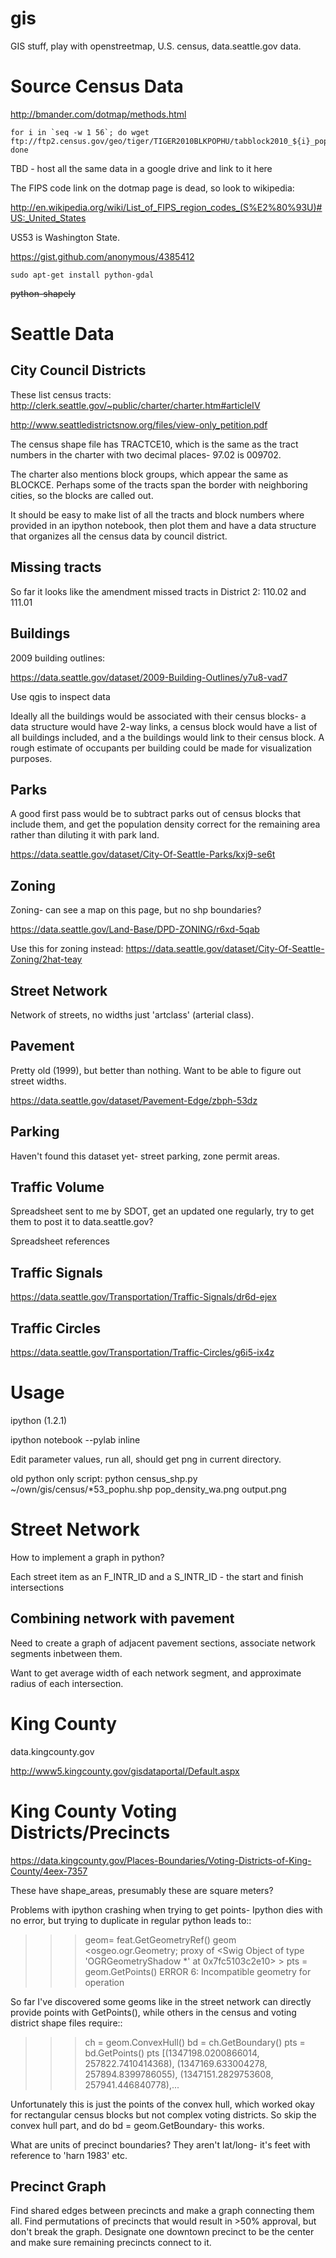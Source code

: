 gis
===

GIS stuff, play with openstreetmap, U.S. census, data.seattle.gov data.

Source Census Data
==================

http://bmander.com/dotmap/methods.html

    for i in `seq -w 1 56`; do wget ftp://ftp2.census.gov/geo/tiger/TIGER2010BLKPOPHU/tabblock2010_${i}_pophu.zip; done

TBD - host all the same data in a google drive and link to it here

The FIPS code link on the dotmap page is dead, so look to wikipedia:

http://en.wikipedia.org/wiki/List_of_FIPS_region_codes_(S%E2%80%93U)#US:_United_States

US53 is Washington State.


https://gist.github.com/anonymous/4385412

    sudo apt-get install python-gdal 
    
~~python-shapely~~



Seattle Data
============

City Council Districts
----------------------

These list census tracts:
http://clerk.seattle.gov/~public/charter/charter.htm#articleIV

http://www.seattledistrictsnow.org/files/view-only_petition.pdf

The census shape file has TRACTCE10, which is the same as the tract numbers in the charter with two decimal places- 97.02 is 009702. 

The charter also mentions block groups, which appear the same as BLOCKCE.  Perhaps some of the tracts span the border with neighboring cities, so the blocks are called out.  

It should be easy to make list of all the tracts and block numbers where provided in an ipython notebook, then plot them and have a data structure that organizes all the census data by council district.

Missing tracts
--------------

So far it looks like the amendment missed tracts in District 2: 110.02 and 111.01

Buildings
---------

2009 building outlines:

https://data.seattle.gov/dataset/2009-Building-Outlines/y7u8-vad7

Use qgis to inspect data

Ideally all the buildings would be associated with their census blocks- a data structure would have 2-way links, a census block would have a list of all buildings included, and a the buildings would link to their census block.  A rough estimate of occupants per building could be made for visualization purposes.

Parks 
-----

A good first pass would be to subtract parks out of census blocks that include them, and get the population density correct for the remaining area rather than diluting it with park land.

https://data.seattle.gov/dataset/City-Of-Seattle-Parks/kxj9-se6t

Zoning
------

Zoning- can see a map on this page, but no shp boundaries?

https://data.seattle.gov/Land-Base/DPD-ZONING/r6xd-5qab

Use this for zoning instead:
https://data.seattle.gov/dataset/City-Of-Seattle-Zoning/2hat-teay

Street Network
--------------

Network of streets, no widths just 'artclass' (arterial class).

Pavement
--------

Pretty old (1999), but better than nothing.  Want to be able to figure out street widths.

https://data.seattle.gov/dataset/Pavement-Edge/zbph-53dz

Parking
-------

Haven't found this dataset yet- street parking, zone permit areas.

Traffic Volume
--------------

Spreadsheet sent to me by SDOT, get an updated one regularly, try to get them to post it to data.seattle.gov?

Spreadsheet references 

Traffic Signals
---------------

https://data.seattle.gov/Transportation/Traffic-Signals/dr6d-ejex

Traffic Circles
---------------

https://data.seattle.gov/Transportation/Traffic-Circles/g6i5-ix4z

Usage
=====

ipython (1.2.1) 

ipython notebook --pylab inline

Edit parameter values, run all, should get png in current directory.  

old python only script:
    python census_shp.py ~/own/gis/census/*53_pophu.shp pop_density_wa.png output.png


Street Network
==============

How to implement a graph in python?

Each street item as an F_INTR_ID and a S_INTR_ID - the start and finish intersections

Combining network with pavement
-------------------------------

Need to create a graph of adjacent pavement sections, associate network segments inbetween them.

Want to get average width of each network segment, and approximate radius of each intersection.

King County
===========

data.kingcounty.gov

http://www5.kingcounty.gov/gisdataportal/Default.aspx


King County Voting Districts/Precincts
======================================

https://data.kingcounty.gov/Places-Boundaries/Voting-Districts-of-King-County/4eex-7357

These have shape_areas, presumably these are square meters?

Problems with ipython crashing when trying to get points- Ipython dies with no error, but trying to duplicate in regular python leads to::

  >>> geom= feat.GetGeometryRef()
  >>> geom
  <osgeo.ogr.Geometry; proxy of <Swig Object of type 'OGRGeometryShadow *' at 0x7fc5103c2e10> >
  >>> pts = geom.GetPoints()
  ERROR 6: Incompatible geometry for operation

So far I've discovered some geoms like in the street network can directly provide points with GetPoints(), while others in the census and voting district shape files require::
 
  >>> ch = geom.ConvexHull()
  >>> bd = ch.GetBoundary()
  >>> pts = bd.GetPoints()
  >>> pts
  [(1347198.0200866014, 257822.7410414368), (1347169.633004278, 257894.8399786055), (1347151.2829753608, 257941.446840778),...

Unfortunately this is just the points of the convex hull, which worked okay for rectangular census blocks but not complex voting districts.  So skip the convex hull part, and do bd = geom.GetBoundary- this works.

What are units of precinct boundaries?  They aren't lat/long- it's feet with reference to 'harn 1983' etc.

Precinct Graph
--------------

Find shared edges between precincts and make a graph connecting them all.  Find permutations of precincts that would result in >50% approval, but don't break the graph.  Designate one downtown precinct to be the center and make sure remaining precincts connect to it.
